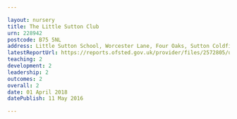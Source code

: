 ```yaml
---

layout: nursery
title: The Little Sutton Club
urn: 228942
postcode: B75 5NL
address: Little Sutton School, Worcester Lane, Four Oaks, Sutton Coldfield, West Midlands, B75 5NL
latestReportUrl: https://reports.ofsted.gov.uk/provider/files/2572805/urn/228942.pdf
teaching: 2
development: 2
leadership: 2
outcomes: 2
overall: 2
date: 01 April 2018 
datePublish: 11 May 2016

---
```


